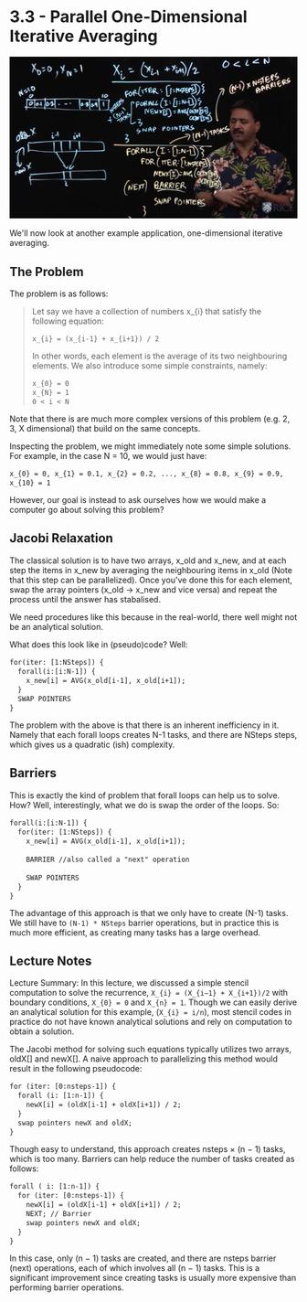 # 3.3 - Parallel One-Dimensional Iterative Averaging

![67775551.png](attachments/67775551.png)

We'll now look at another example application, one-dimensional iterative averaging.

## The Problem

The problem is as follows:

> Let say we have a collection of numbers x_{i} that satisfy the following equation:
> 
> ```
> x_{i} = (x_{i-1} + x_{i+1}) / 2
> ```
>
> In other words, each element is the average of its two neighbouring elements. We also introduce some simple constraints, namely:
> ```
> x_{0} = 0
> x_{N} = 1
> 0 < i < N
> ```

Note that there is are much more complex versions of this problem (e.g. 2, 3, X dimensional) that build on the same concepts.

Inspecting the problem, we might immediately note some simple solutions. For example, in the case N = 10, we would just have:
```
x_{0} = 0, x_{1} = 0.1, x_{2} = 0.2, ..., x_{8} = 0.8, x_{9} = 0.9, x_{10} = 1
```

However, our goal is instead to ask ourselves how we would make a computer go about solving this problem?

## Jacobi Relaxation

The classical solution is to have two arrays, x_old and x_new, and at each step the items in x_new by averaging the neighbouring items in x_old (Note that this step can be parallelized). Once you've done this for each element, swap the array pointers (x_old -> x_new and vice versa) and repeat the process until the answer has stabalised.

We need procedures like this because in the real-world, there well might not be an analytical solution.

What does this look like in (pseudo)code? Well:

```
for(iter: [1:NSteps]) {
  forall(i:[i:N-1]) {
    x_new[i] = AVG(x_old[i-1], x_old[i+1]);
  }
  SWAP POINTERS
}
```

The problem with the above is that there is an inherent inefficiency in it. Namely that each forall loops creates N-1 tasks, and there are NSteps steps, which gives us a quadratic (ish) complexity.

## Barriers

This is exactly the kind of problem that forall loops can help us to solve. How? Well, interestingly, what we do is swap the order of the loops. So:

```
forall(i:[i:N-1]) {
  for(iter: [1:NSteps]) {
    x_new[i] = AVG(x_old[i-1], x_old[i+1]);
    
    BARRIER //also called a "next" operation
    
    SWAP POINTERS
  }
}
```

The advantage of this approach is that we only have to create (N-1) tasks. We still have to `(N-1) * NSteps` barrier operations, but in practice this is much more efficient, as creating many tasks has a large overhead.

## Lecture Notes

Lecture Summary: In this lecture, we discussed a simple stencil computation to solve the recurrence, `X_{i} = (X_{i−1} + X_{i+1})/2` with boundary conditions, `X_{0} = 0` and `X_{n} = 1`. Though we can easily derive an analytical solution for this example, (`X_{i} = i/n`), most stencil codes in practice do not have known analytical solutions and rely on computation to obtain a solution.

The Jacobi method for solving such equations typically utilizes two arrays, oldX[] and newX[]. A naive approach to parallelizing this method would result in the following pseudocode:

```
for (iter: [0:nsteps-1]) {
  forall (i: [1:n-1]) {
    newX[i] = (oldX[i-1] + oldX[i+1]) / 2;
  }
  swap pointers newX and oldX;
}
```

Though easy to understand, this approach creates nsteps × (n − 1) tasks, which is too many. Barriers can help reduce the number of tasks created as follows:

```
forall ( i: [1:n-1]) {
  for (iter: [0:nsteps-1]) {
    newX[i] = (oldX[i-1] + oldX[i+1]) / 2;
    NEXT; // Barrier
    swap pointers newX and oldX;
  }
}
```

In this case, only (n − 1) tasks are created, and there are nsteps barrier (next) operations, each of which involves all (n − 1) tasks. This is a significant improvement since creating tasks is usually more expensive than performing barrier operations.